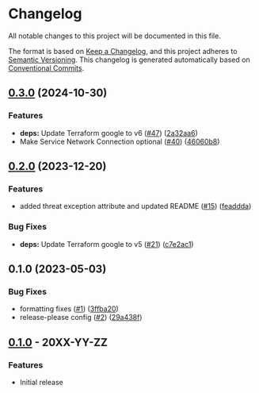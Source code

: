 # Changelog

All notable changes to this project will be documented in this file.

The format is based on
[Keep a Changelog](https://keepachangelog.com/en/1.0.0/),
and this project adheres to
[Semantic Versioning](https://semver.org/spec/v2.0.0.html).
This changelog is generated automatically based on [Conventional Commits](https://www.conventionalcommits.org/en/v1.0.0/).

## [0.3.0](https://github.com/GoogleCloudPlatform/terraform-google-cloud-ids/compare/v0.2.0...v0.3.0) (2024-10-30)


### Features

* **deps:** Update Terraform google to v6 ([#47](https://github.com/GoogleCloudPlatform/terraform-google-cloud-ids/issues/47)) ([2a32aa6](https://github.com/GoogleCloudPlatform/terraform-google-cloud-ids/commit/2a32aa646a5cbd7fa8b755226571242a1707db59))
* Make Service Network Connection optional ([#40](https://github.com/GoogleCloudPlatform/terraform-google-cloud-ids/issues/40)) ([46060b8](https://github.com/GoogleCloudPlatform/terraform-google-cloud-ids/commit/46060b8910b628f13c0b9bfa4575531288199657))

## [0.2.0](https://github.com/GoogleCloudPlatform/terraform-google-cloud-ids/compare/v0.1.0...v0.2.0) (2023-12-20)


### Features

* added threat exception attribute and updated README ([#15](https://github.com/GoogleCloudPlatform/terraform-google-cloud-ids/issues/15)) ([feaddda](https://github.com/GoogleCloudPlatform/terraform-google-cloud-ids/commit/feaddda839e54dbd511476b2a82221819bd55f06))


### Bug Fixes

* **deps:** Update Terraform google to v5 ([#21](https://github.com/GoogleCloudPlatform/terraform-google-cloud-ids/issues/21)) ([c7e2ac1](https://github.com/GoogleCloudPlatform/terraform-google-cloud-ids/commit/c7e2ac10b229382b842edcf7ed4db260ecc65b98))

## 0.1.0 (2023-05-03)


### Bug Fixes

* formatting fixes ([#1](https://github.com/GoogleCloudPlatform/terraform-google-cloud-ids/issues/1)) ([3ffba20](https://github.com/GoogleCloudPlatform/terraform-google-cloud-ids/commit/3ffba20ea27356467cd23d7b676a7b5b6694e9b9))
* release-please config ([#2](https://github.com/GoogleCloudPlatform/terraform-google-cloud-ids/issues/2)) ([29a438f](https://github.com/GoogleCloudPlatform/terraform-google-cloud-ids/commit/29a438f063ea0fa86c16fe8bd0f14a3d4cfda189))

## [0.1.0](https://github.com/terraform-google-modules/terraform-google-cloud-ids/releases/tag/v0.1.0) - 20XX-YY-ZZ

### Features

- Initial release

[0.1.0]: https://github.com/terraform-google-modules/terraform-google-cloud-ids/releases/tag/v0.1.0
